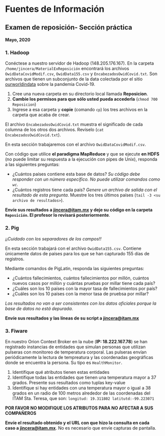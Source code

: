 # Fuentes de Información

## Examen de reposición- Sección práctica

#### Mayo, 2020

### 1. Hadoop

Conéctese a nuestro servidor de Hadoop (148.205.176.167).  En la carpeta `/home/jincera/MaterialExReposición` encontrará los archivos `OwidDataCovidModif.csv`, `OwidData155.csv` y `EncabezadosOwidCovid.txt`. Son archivos que tienen un subconjunto de la data colectada por el sitio [ourworldindata](http://ourworldindata.org) sobre la pandemia Covid-19.



1. Cree una nueva carpeta en su directorio local llamada **Reposicion**.
2. **Cambie los permisos para que sólo usted pueda accederla** (`chmod 700 Reposicion`)
3. Ingrese a esa carpeta y **copie**  (comando `cp`) los tres archivos en la carpeta que acaba de crear.



El archivo `EncabezadosOwidCovid.txt` muestra el significado de cada columna de los otros dos archivos.  Revíselo (`cat EncabezadosOwidCovid.txt`).



En esta sección trabajaremos con el archivo `OwidDataCovidModif.csv`.

Con código que utilice **el paradigma MapReduce** y que se ejecute **en HDFS** (no puede limitar su respuesta a la ejecución con pipes de Unix), responda a las siguientes preguntas:

*  ¿Cuántos países contiene esta base de datos? *Su código debe responder con un número específico. No puede utilizar comandos como `wc`.*
* ¿Cuántos registros tiene cada país? *Genere un archivo de salida con el resultado de esta pregunta*.  Muestre los tres últimos países (`tail -3 <su archivo de resultados>`).

**Envíe sus resultados a jincera@itam.mx y deje su código en la carpeta `Reposición`. El profesor lo revisará posteriormente**.



### 2. Pig

*¡¡Cuidado con los separadores de los campos!!*

En esta sección trabajará con el archivo `OwidData155.csv`. Contiene únicamente datos de países para los que se han capturado 155 días de registros.

Mediante comandos de PigLatin, responda las siguientes preguntas:  

* ¿Cuántos fallecimientos, cuántos fallecimientos por millón, cuántos nuevos casos por millón y cuántas pruebas por millar tiene cada país?
* ¿Cuáles son los 10 países con la mayor tasa de fallecimientos por país?
* ¿Cuáles son los 10 países con la menor tasa de pruebsa por millar?



*Los resultados no van a ser consistentes con los datos oficiales porque la base de datos no está depurada*.

**Envíe sus resultados y las líneas de su script a jincera@itam.mx**



### 3. Fiware

En nuestro Orion Context Broker  en la nube (**IP: 18.222.167.78**) se han registrado instancias de entidades que simulan personas que utilizan pulseras con  monitoreo de temperatura corporal. Las pulseras envían periódicamente la lectura de tempreatura y las coordenadas geográficas donde se encuentra la persona.  Su tipo es `HealthMonitor`. 

1. Identifique qué atributos tienen estas entidades
2. Identifique todas las entidades que tienen una temperatura mayor a 37 grados.  Presente sus resultados como tuplas key-value
3. Identifique si hay entidades con una temperatura mayor o igual a 38 grados en un radio de  100 metros alrededor de las coordenadas del ITAM Sta. Teresa, que son: `longitud: 19.311802 latitutd:-99.223071` 



**POR FAVOR NO MODIFIQUE LOS ATRIBUTOS PARA NO AFECTAR A SUS COMPAÑEROS**



**Envíe el resultado obtenido y el URL con que hizo la consulta en cada caso a jincera@itam.mx**.  No es necesario que envíe capturas de pantalla.

